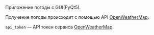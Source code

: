 Приложение погоды с GUI(PyQt5).


Получение погоды происходит с помощью API [OpenWeatherMap](https://openweathermap.org/current).

`api_token` — API токен сервиса [OpenWeatherMap](https://openweathermap.org/current).

